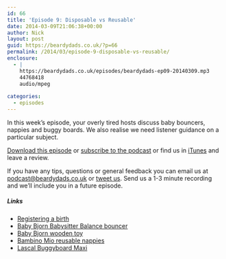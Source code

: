 ```yaml
---
id: 66
title: 'Episode 9: Disposable vs Reusable'
date: 2014-03-09T21:06:38+00:00
author: Nick
layout: post
guid: https://beardydads.co.uk/?p=66
permalink: /2014/03/episode-9-disposable-vs-reusable/
enclosure:
  - |
    https://beardydads.co.uk/episodes/beardydads-ep09-20140309.mp3
    44768418
    audio/mpeg
    
categories:
  - episodes
---
```

In this week&#8217;s episode, your overly tired hosts discuss baby bouncers, nappies and buggy boards. We also realise we need listener guidance on a particular subject.

[Download this episode](https://beardydads.co.uk/episodes/beardydads-ep09-20140309.mp3) or [subscribe to the podcast](http://feeds.feedburner.com/BeardyDads) or find us in [iTunes](https://itunes.apple.com/gb/podcast/beardy-dads/id798785734) and leave a review.

If you have any tips, questions or general feedback you can email us at <podcast@beardydads.co.uk> or [tweet us](http://twitter.com/beardydads). Send us a 1-3 minute recording and we&#8217;ll include you in a future episode.

##### Links

  * [Registering a birth](https://www.gov.uk/register-birth)
  * [Baby Bjorn Babysitter Balance bouncer](http://www.babybjorn.co.uk/products/bouncers/babysitter-balance/babysitter-balance/)
  * [Baby Bjorn wooden toy](http://www.babybjorn.co.uk/products/bouncers/wooden-toy-for-babysitter-/wooden-toy-for-babysitter/)
  * [Bambino Mio reusable nappies](http://www.bambinomio.com/en/)
  * [Lascal Buggyboard Maxi](http://www.amazon.co.uk/Lascal-LBBM-6B-Buggyboard-Maxi/dp/B002ZSP72G/)